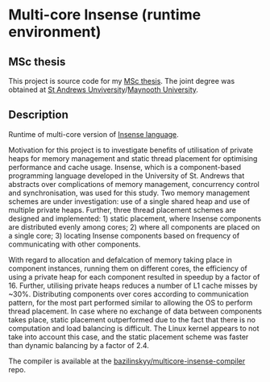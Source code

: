 # Multi-core Insense (runtime environment)

## MSc thesis
This project is source code for my [MSc thesis](https://bazilinskyy.github.io/papers/bazilinskyy2013multi.pdf). The joint degree was obtained at [St Andrews Unviversity](https://www.st-andrews.ac.uk)/[Maynooth University](https://www.maynoothuniversity.ie).

## Description
Runtime of multi-core version of [Insense language](http://insense.cs.st-andrews.ac.uk).

Motivation for this project is to investigate benefits of utilisation of private heaps for memory management and static thread placement for optimising performance and cache usage. Insense, which is a component-based programming language developed in the University of St. Andrews that abstracts over complications of memory management, concurrency control and synchronisation, was used for this study. Two memory management schemes are under investigation: use of a single shared heap and use of multiple private heaps. Further, three thread placement schemes are designed and implemented: 1) static placement, where Insense components are distributed evenly among cores; 2) where all components are placed on a single core; 3) locating Insense components based on frequency of communicating with other components.

With regard to allocation and defalcation of memory taking place in component instances, running them on different cores, the efficiency of using a private heap for each component resulted in speedup by a factor of 16. Further, utilising private heaps reduces a number of L1 cache misses by ~30%. Distributing components over cores according to communication pattern, for the most part performed similar to allowing the OS to perform thread placement. In case where no exchange of data between components takes place, static placement outperformed due to the fact that there is no computation and load balancing is difficult. The Linux kernel appears to not take into account this case, and the static placement scheme was faster than dynamic balancing by a factor of 2.4.

The compiler is available at the [bazilinskyy/multicore-insense-compiler](https://github.com/bazilinskyy/multicore-insense-compiler) repo.

